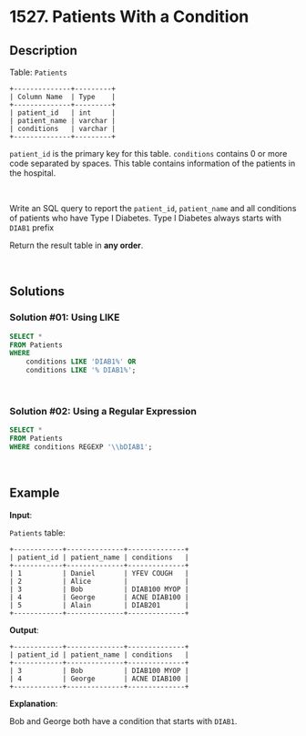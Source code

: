 # 1527. Patients With a Condition

## Description

Table: `Patients`
```
+--------------+---------+
| Column Name  | Type    |
+--------------+---------+
| patient_id   | int     |
| patient_name | varchar |
| conditions   | varchar |
+--------------+---------+
```
`patient_id` is the primary key for this table. `conditions` contains 0 or more code separated by spaces. 
This table contains information of the patients in the hospital.

<br>

Write an SQL query to report the `patient_id`, `patient_name` and all conditions of patients who have Type I Diabetes. 
Type I Diabetes always starts with `DIAB1` prefix

Return the result table in **any order**.

<br>

## Solutions

### Solution #01: Using LIKE
```sql
SELECT *
FROM Patients
WHERE 
    conditions LIKE 'DIAB1%' OR 
    conditions LIKE '% DIAB1%';
```
    
<br>

### Solution #02: Using a Regular Expression
```sql
SELECT *
FROM Patients
WHERE conditions REGEXP '\\bDIAB1';
```

<br>

## Example

**Input**:

`Patients` table:
```
+------------+--------------+--------------+
| patient_id | patient_name | conditions   |
+------------+--------------+--------------+
| 1          | Daniel       | YFEV COUGH   |
| 2          | Alice        |              |
| 3          | Bob          | DIAB100 MYOP |
| 4          | George       | ACNE DIAB100 |
| 5          | Alain        | DIAB201      |
+------------+--------------+--------------+
```
**Output**:
```
+------------+--------------+--------------+
| patient_id | patient_name | conditions   |
+------------+--------------+--------------+
| 3          | Bob          | DIAB100 MYOP |
| 4          | George       | ACNE DIAB100 | 
+------------+--------------+--------------+
```

**Explanation**:

Bob and George both have a condition that starts with `DIAB1`.
